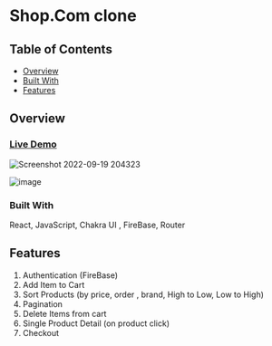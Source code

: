 # Shop.Com clone 

## Table of Contents

- [Overview](#overview)
- [Built With](#built-with)
- [Features](#features)

## Overview

<!-- TODO: Add a screenshot of the live project.
    1. Link to a 'live demo.'
    2. Describe your overall experience in a couple of sentences.
    3. List a few specific technical things that you learned or improved on.
    4. Share any other tips or guidance for others attempting this or something similar.
 -->
 ### [Live Demo](https://shop-omega-black.vercel.app)
 ![Screenshot 2022-09-19 204323](https://user-images.githubusercontent.com/71816639/192357872-9da3627d-cc19-47a3-b044-a7c9ff6249f1.png)

![image](https://user-images.githubusercontent.com/71816639/192359662-dbe12a91-891b-4174-85cd-7b6df5abb7c8.png)


### Built With

<!-- TODO: List any MAJOR libraries/frameworks (e.g. React, Tailwind) with links to their homepages. -->
React, JavaScript, Chakra UI , FireBase, Router

## Features

<!-- TODO: List what specific 'user problems' that this application solves. -->
1. Authentication (FireBase)<br>
2. Add Item to Cart <br>
3. Sort Products (by price, order , brand, High to Low, Low to High) <br>
4. Pagination <br>
5. Delete Items from cart <br>
6. Single Product Detail (on product click)<br>
7. Checkout <br>

<!--
## Contact
 TODO: Include icons and links to your RELEVANT, PROFESSIONAL 'DEV-ORIENTED' social media. LinkedIn and dev.to are minimum. -->
<!-- 
## Acknowledgements
TODO: List any blog posts, tutorials or plugins that you may have used to complete the project. Only list those that had a significant impact. Obviously, we all 'Google' stuff while working on our things, but maybe something in particular stood out as a 'major contributor' to your skill set for this project. -->

